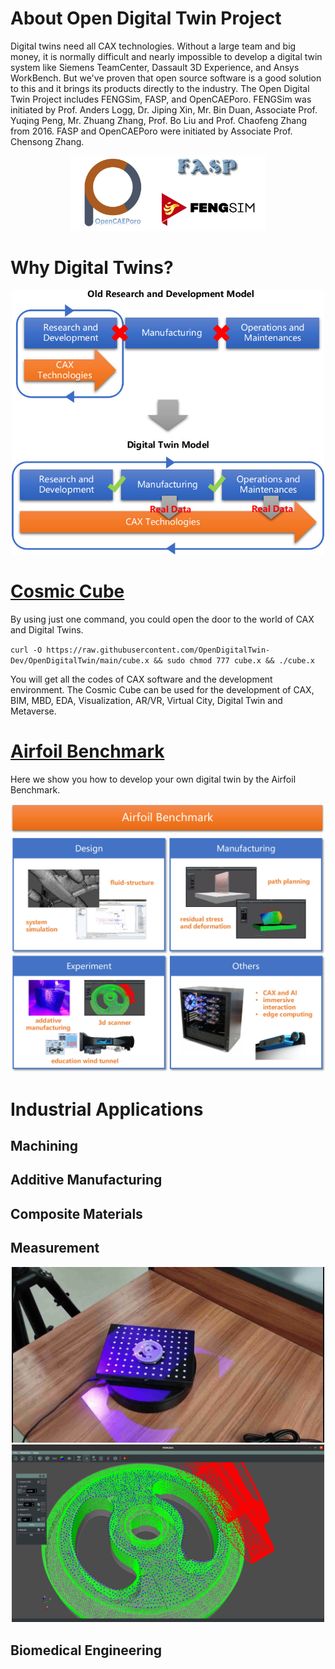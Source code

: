 # About Open Digital Twin Project

Digital twins need all CAX technologies. Without a large team and big money, it is normally difficult and nearly impossible to develop a digital twin system like Siemens TeamCenter, Dassault 3D Experience, and Ansys WorkBench. But we've proven that open source software is a good solution to this and it brings its products directly to the industry. The Open Digital Twin Project includes FENGSim, FASP, and OpenCAEPoro. FENGSim was initiated by Prof. Anders Logg, Dr. Jiping Xin, Mr. Bin Duan, Associate Prof. Yuqing Peng, Mr. Zhuang Zhang, Prof. Bo Liu and Prof. Chaofeng Zhang from 2016. FASP and OpenCAEPoro were initiated by Associate Prof. Chensong Zhang.

<div align="center"><img src="images/logos.jpg" alt="FENGSim" height="120" /></div>

# Why Digital Twins?

<div align="center"><img src="images/dt2.jpg" alt="FENGSim" width="500"/></div>

# [Cosmic Cube](https://github.com/OpenDigitalTwin-Dev/OpenDigitalTwin/wiki/Home)
By using just one command, you could open the door to the world of CAX and Digital Twins. 

`curl -O https://raw.githubusercontent.com/OpenDigitalTwin-Dev/OpenDigitalTwin/main/cube.x && sudo chmod 777 cube.x && ./cube.x`

You will get all the codes of CAX software and the development environment. The Cosmic Cube can be used for the development of CAX, BIM, MBD, EDA, Visualization, AR/VR, Virtual City, Digital Twin and Metaverse.

# [Airfoil Benchmark](https://github.com/OpenDigitalTwin-Dev/OpenDigitalTwin/wiki/Home)

Here we show you how to develop your own digital twin by the Airfoil Benchmark.   

<div align="center"><img src="images/airfoil.jpg" alt="airfoil" width="600" /></div>

# Industrial Applications

## Machining

## Additive Manufacturing

## Composite Materials

## Measurement

<div align="center"><img src="images/meas1.jpg" alt="Measurement" width="500" /></div>

<div align="center"><img src="images/meas2.jpg" alt="Measurement" width="500" /></div>

## Biomedical Engineering
